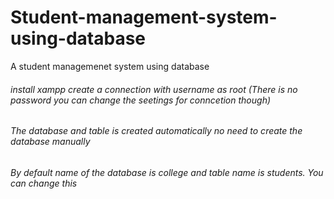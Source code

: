 # Student-management-system-using-database
A student managemenet system using database
###### install xampp create a connection with username as root (There is no password you can change the seetings for conncetion though)
###### The database and table is created automatically no need to create the database manually
###### By default name of the database is college and table name is students. You can change this  
